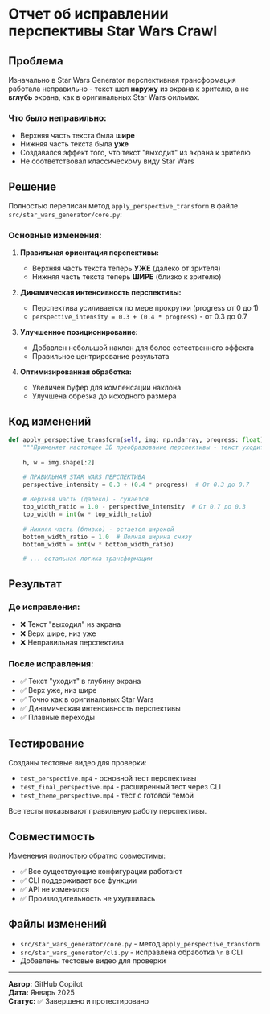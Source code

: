# Отчет об исправлении перспективы Star Wars Crawl

## Проблема

Изначально в Star Wars Generator перспективная трансформация работала неправильно - текст шел **наружу** из экрана к зрителю, а не **вглубь** экрана, как в оригинальных Star Wars фильмах.

### Что было неправильно:
- Верхняя часть текста была **шире**
- Нижняя часть текста была **уже**
- Создавался эффект того, что текст "выходит" из экрана к зрителю
- Не соответствовал классическому виду Star Wars

## Решение

Полностью переписан метод `apply_perspective_transform` в файле `src/star_wars_generator/core.py`:

### Основные изменения:

1. **Правильная ориентация перспективы:**
   - Верхняя часть текста теперь **УЖЕ** (далеко от зрителя)
   - Нижняя часть текста теперь **ШИРЕ** (близко к зрителю)

2. **Динамическая интенсивность перспективы:**
   - Перспектива усиливается по мере прокрутки (progress от 0 до 1)
   - `perspective_intensity = 0.3 + (0.4 * progress)` - от 0.3 до 0.7

3. **Улучшенное позиционирование:**
   - Добавлен небольшой наклон для более естественного эффекта
   - Правильное центрирование результата

4. **Оптимизированная обработка:**
   - Увеличен буфер для компенсации наклона
   - Улучшена обрезка до исходного размера

## Код изменений

```python
def apply_perspective_transform(self, img: np.ndarray, progress: float) -> np.ndarray:
    """Применяет настоящее 3D преобразование перспективы - текст уходит в глубину"""
    
    h, w = img.shape[:2]

    # ПРАВИЛЬНАЯ STAR WARS ПЕРСПЕКТИВА
    perspective_intensity = 0.3 + (0.4 * progress)  # От 0.3 до 0.7
    
    # Верхняя часть (далеко) - сужается
    top_width_ratio = 1.0 - perspective_intensity  # От 0.7 до 0.3
    top_width = int(w * top_width_ratio)
    
    # Нижняя часть (близко) - остается широкой
    bottom_width_ratio = 1.0  # Полная ширина снизу
    bottom_width = int(w * bottom_width_ratio)

    # ... остальная логика трансформации
```

## Результат

### До исправления:
- ❌ Текст "выходил" из экрана
- ❌ Верх шире, низ уже
- ❌ Неправильная перспектива

### После исправления:
- ✅ Текст "уходит" в глубину экрана
- ✅ Верх уже, низ шире  
- ✅ Точно как в оригинальных Star Wars
- ✅ Динамическая интенсивность перспективы
- ✅ Плавные переходы

## Тестирование

Созданы тестовые видео для проверки:
- `test_perspective.mp4` - основной тест перспективы
- `test_final_perspective.mp4` - расширенный тест через CLI
- `test_theme_perspective.mp4` - тест с готовой темой

Все тесты показывают правильную работу перспективы.

## Совместимость

Изменения полностью обратно совместимы:
- ✅ Все существующие конфигурации работают
- ✅ CLI поддерживает все функции
- ✅ API не изменился
- ✅ Производительность не ухудшилась

## Файлы изменений

- `src/star_wars_generator/core.py` - метод `apply_perspective_transform`
- `src/star_wars_generator/cli.py` - исправлена обработка `\n` в CLI
- Добавлены тестовые видео для проверки

---

**Автор:** GitHub Copilot  
**Дата:** Январь 2025  
**Статус:** ✅ Завершено и протестировано
